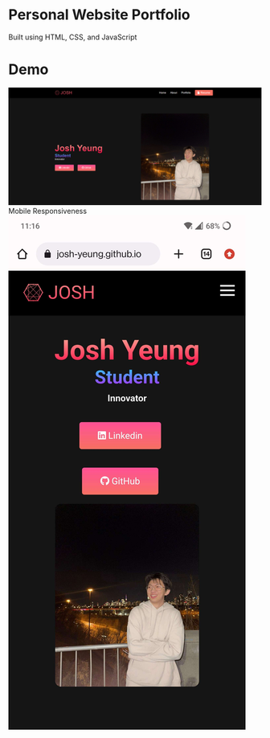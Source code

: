 # Personal Website Portfolio
Built using HTML, CSS, and JavaScript
# Demo
<img src=/images/website_browser.png>
Mobile Responsiveness
<img src=/images/website_mobile.jpg>

